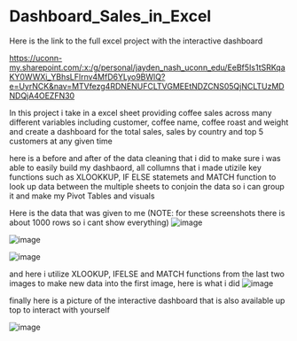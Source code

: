 # Dashboard_Sales_in_Excel

Here is the link to the full excel project with the interactive dashboard

https://uconn-my.sharepoint.com/:x:/g/personal/jayden_nash_uconn_edu/EeBf5Is1tSRKqaKY0WWXi_YBhsLFlrnv4MfD6YLyo9BWlQ?e=UyrNCK&nav=MTVfezg4RDNENUFCLTVGMEEtNDZCNS05QjNCLTUzMDNDQjA4OEZFN30


In this project i take in a excel sheet providing coffee sales across many different variables including customer, coffee name, coffee roast and weight and create a dashboard for the total sales, sales by country and top 5 customers at any given time





here is a before and after of the data cleaning that i did to make sure i was able to easily build my dashbaord, all collumns that i made utizile key functions such as XLOOKKUP, IF ELSE statemets and MATCH function to look up data between the multiple sheets to conjoin the data so i can group it and make my Pivot Tables and visuals


Here is the data that was given to me (NOTE: for these screenshots there is about 1000 rows so i cant show everything)
![image](https://github.com/JaydenNash/Dashboard_Sales_in_Excel/assets/139580920/7d5f9275-fa62-411b-b7a4-15a5d47f49aa)

![image](https://github.com/JaydenNash/Dashboard_Sales_in_Excel/assets/139580920/9fb49127-b114-4f9b-8cec-ac79cb8302e5)

![image](https://github.com/JaydenNash/Dashboard_Sales_in_Excel/assets/139580920/de40a39d-4f3b-4f89-81ed-8225a14338b8)


and here i utilize XLOOKUP, IFELSE and MATCH functions from the last two images to make new data into the first image, 
here is what i did 
![image](https://github.com/JaydenNash/Dashboard_Sales_in_Excel/assets/139580920/1049ad1f-4f34-405a-b011-6032cf71d3cb)

finally here is a picture of the interactive dashboard that is also available up top to interact with yourself

![image](https://github.com/JaydenNash/Dashboard_Sales_in_Excel/assets/139580920/398edfff-1330-40e1-93bc-a9d31076b3f3)









